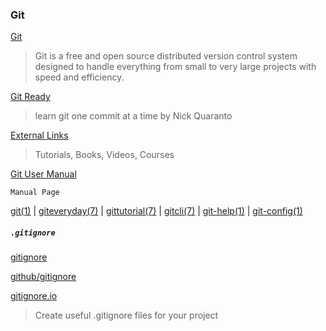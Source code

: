 ### Git

[Git](https://git-scm.com/)
> Git is a free and open source
> distributed version control system
> designed to handle everything from small
> to very large projects with speed and efficiency.

[Git Ready](http://gitready.com/)
> learn git one commit at a time
> by Nick Quaranto

[External Links](https://book.git-scm.com/doc/ext)
> Tutorials, Books, Videos, Courses

[Git User Manual](https://git.github.io/htmldocs/user-manual.html)

`Manual Page`

[git(1)](https://git.github.io/htmldocs/git.html) | [giteveryday(7)](https://git.github.io/htmldocs/giteveryday.html) | [gittutorial(7)](https://git.github.io/htmldocs/gittutorial.html) | [gitcli(7)](https://git.github.io/htmldocs/gitcli.html) | [git-help(1)](https://git.github.io/htmldocs/git-help.html) | [git-config(1)](https://git.github.io/htmldocs/git-config.html) 

##### `.gitignore`

[gitignore](https://git-scm.com/docs/gitignore)

[github/gitignore](https://github.com/github/gitignore)

[gitignore.io](https://www.gitignore.io/)
> Create useful .gitignore files for your project
